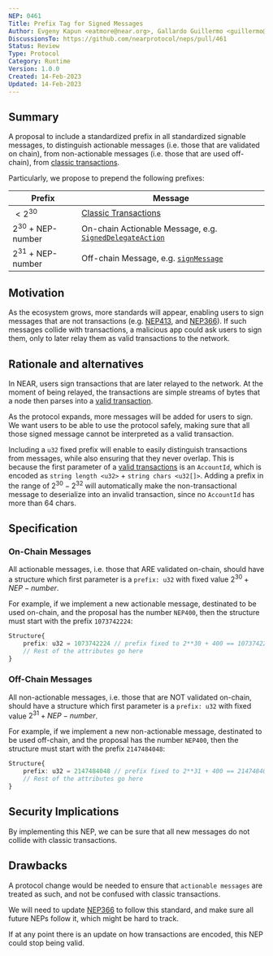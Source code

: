 ```yaml
---
NEP: 0461
Title: Prefix Tag for Signed Messages
Author: Evgeny Kapun <eatmore@near.org>, Gallardo Guillermo <guillermo@near.org>, Firat Sertgoz <firat@near.org>
DiscussionsTo: https://github.com/nearprotocol/neps/pull/461
Status: Review
Type: Protocol
Category: Runtime
Version: 1.0.0
Created: 14-Feb-2023
Updated: 14-Feb-2023
---
```


## Summary
A proposal to include a standardized prefix in all standardized signable messages, to distinguish actionable messages (i.e. those that are validated on chain), from non-actionable messages (i.e. those that are used off-chain), from [classic transactions](https://nomicon.io/RuntimeSpec/Transactions).

Particularly, we propose to prepend the following prefixes:

| Prefix | Message |
| - | - |
| $< 2^{30}$ | [Classic Transactions](https://nomicon.io/RuntimeSpec/Transactions) |  
| $2^{30}$ + NEP-number  | On-chain Actionable Message, e.g. [`SignedDelegateAction`](https://github.com/near/NEPs/blob/master/neps/nep-0366.md) |
| $2^{31}$ + NEP-number  | Off-chain Message, e.g. [`signMessage`](https://github.com/near/NEPs/pull/413) |

## Motivation
As the ecosystem grows, more standards will appear, enabling users to sign messages that are not transactions (e.g. [NEP413](https://github.com/near/NEPs/pull/413/), and [NEP366](https://github.com/near/NEPs/blob/master/neps/nep-0366.md)). If such messages collide with transactions, a malicious app could ask users to sign them, only to later relay them as valid transactions to the network.

## Rationale and alternatives

In NEAR, users sign transactions that are later relayed to the network. At the moment of being relayed, the transactions are simple streams of bytes that a node then parses into a [valid transaction](https://nomicon.io/RuntimeSpec/Transactions).

As the protocol expands, more messages will be added for users to sign. We want users to be able to use the protocol safely, making sure that all those signed message cannot be interpreted as a valid transaction.

Including a `u32` fixed prefix will enable to easily distinguish transactions from messages, while also ensuring that they never overlap. This is because the first parameter of a [valid transactions](https://nomicon.io/RuntimeSpec/Transactions) is an `AccountId`, which is encoded as `string length <u32>` + `string chars <u32[]>`. Adding a prefix in the range of $2^30 - 2^32$ will automatically make the non-transactional message to deserialize into an invalid transaction, since no `AccountId` has more than 64 chars.

## Specification

### On-Chain Messages
All actionable messages, i.e. those that ARE validated on-chain, should have a structure which first parameter is a `prefix: u32` with fixed value $2^{30} + NEP-number$.

For example, if we implement a new actionable message, destinated to be used on-chain, and the proposal has the number `NEP400`, then the structure must start with the prefix `1073742224`:

```ts
Structure{
    prefix: u32 = 1073742224 // prefix fixed to 2**30 + 400 == 1073742224
    // Rest of the attributes go here
}
```

### Off-Chain Messages
All non-actionable messages, i.e. those that are NOT validated on-chain, should have a structure which first parameter is a `prefix: u32` with fixed value $2^{31} + NEP-number$.

For example, if we implement a new non-actionable message, destinated to be used off-chain, and the proposal has the number `NEP400`, then the structure must start with the prefix `2147484048`:

```ts
Structure{
    prefix: u32 = 2147484048 // prefix fixed to 2**31 + 400 == 2147484048
    // Rest of the attributes go here
}
```

## Security Implications

By implementing this NEP, we can be sure that all new messages do not collide with classic transactions.

## Drawbacks

A protocol change would be needed to ensure that `actionable messages` are treated as such, and not be confused with classic transactions. 

We will need to update [NEP366](https://github.com/near/NEPs/blob/master/neps/nep-0366.md) to follow this standard, and make sure all future NEPs follow it, which might be hard to track.

If at any point there is an update on how transactions are encoded, this NEP could stop being valid.
